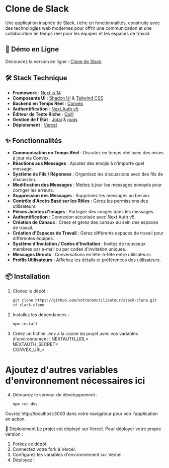 # Clone de Slack

Une application inspirée de Slack, riche en fonctionnalités, construite avec des technologies web modernes pour offrir une communication et une collaboration en temps réel pour les équipes et les espaces de travail.

## 🚀 Démo en Ligne

Découvrez la version en ligne : [Clone de Slack](https://slack-clone-xi-hazel.vercel.app)

## 🛠️ Stack Technique

- **Framework** : [Next.js 14](https://nextjs.org/)
- **Composants UI** : [Shadcn UI](https://shadcn.dev/) & [Tailwind CSS](https://tailwindcss.com/)
- **Backend en Temps Réel** : [Convex](https://convex.dev/)
- **Authentification** : [Next Auth v5](https://next-auth.js.org/)
- **Éditeur de Texte Riche** : [Quill](https://quilljs.com/)
- **Gestion de l'État** : [Jotai](https://jotai.org/) & [nuqs](https://www.npmjs.com/package/nuqs)
- **Déploiement** : [Vercel](https://vercel.com/)

## ✨ Fonctionnalités

- **Communication en Temps Réel** : Discutez en temps réel avec des mises à jour via Convex.
- **Réactions aux Messages** : Ajoutez des emojis à n'importe quel message.
- **Système de Fils / Réponses** : Organisez les discussions avec des fils de discussion.
- **Modification des Messages** : Mettez à jour les messages envoyés pour corriger les erreurs.
- **Suppression des Messages** : Supprimez les messages au besoin.
- **Contrôle d'Accès Basé sur les Rôles** : Gérez les permissions des utilisateurs.
- **Pièces Jointes d'Images** : Partagez des images dans les messages.
- **Authentification** : Connexion sécurisée avec Next Auth v5.
- **Création de Canaux** : Créez et gérez des canaux au sein des espaces de travail.
- **Création d'Espaces de Travail** : Gérez différents espaces de travail pour différentes équipes.
- **Système d'Invitation / Codes d'Invitation** : Invitez de nouveaux membres par e-mail ou par codes d'invitation uniques.
- **Messages Directs** : Conversations en tête-à-tête entre utilisateurs.
- **Profils Utilisateurs** : Affichez les détails et préférences des utilisateurs.

## 📦 Installation

1. Clonez le dépôt :

   ```bash
   git clone https://github.com/votrenomutilisateur/slack-clone.git
   cd slack-clone
   ```

2. Installez les dépendances :

   ```bash
   npm install
   ```

3. Créez un fichier .env à la racine du projet avec vos variables d'environnement :
   NEXTAUTH_URL= <br />
   NEXTAUTH_SECRET= <br />
   CONVEX_URL= <br />

# Ajoutez d'autres variables d'environnement nécessaires ici

4. Démarrez le serveur de développement :
   ```bash
   npm run dev
   ```

Ouvrez http://localhost:3000 dans votre navigateur pour voir l'application en action.

🚀 Déploiement
Le projet est déployé sur Vercel. Pour déployer votre propre version :

1. Forkez ce dépôt.
2. Connectez votre fork à Vercel.
3. Configurez les variables d'environnement sur Vercel.
4. Déployez !
